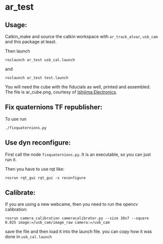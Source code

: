 # ar_test

## Usage:

Catkin_make and source the catkin workspace with `ar_track_alvar`, `usb_cam` and this package at least. 

Then launch

    roslaunch ar_test usb_cal.launch

and

    roslaunch ar_test test.launch

You will need the cube with the fiducials as well, printed and assembled. The file is ar_cube.png, courtesy of [Ishijima Electronics](http://ishi.main.jp/ros/ros_ar_bundle.html).

## Fix quaternions TF republisher:

To use run 

    ./fixquaternions.py

## Use dyn reconfigure:

First call the node `fixquaternions.py`. It is an executable, so you can just run it.

Then you have to use rqt like:

    rosrun rqt_gui rqt_gui -s reconfigure



## Calibrate:

If you are using a new webcame, then you need to run the opencv calibration:

    rosrun camera_calibration cameracalibrator.py --size 10x7 --square 0.025 image:=/usb_cam/image_raw camera:=/usb_cam

save the file and then load it into the launch file. you can copy how it was done in `usb_cal.launch` 
